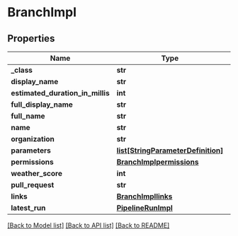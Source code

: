 # BranchImpl

## Properties
Name | Type | Description | Notes
------------ | ------------- | ------------- | -------------
**_class** | **str** |  | [optional] 
**display_name** | **str** |  | [optional] 
**estimated_duration_in_millis** | **int** |  | [optional] 
**full_display_name** | **str** |  | [optional] 
**full_name** | **str** |  | [optional] 
**name** | **str** |  | [optional] 
**organization** | **str** |  | [optional] 
**parameters** | [**list[StringParameterDefinition]**](StringParameterDefinition.md) |  | [optional] 
**permissions** | [**BranchImplpermissions**](BranchImplpermissions.md) |  | [optional] 
**weather_score** | **int** |  | [optional] 
**pull_request** | **str** |  | [optional] 
**links** | [**BranchImpllinks**](BranchImpllinks.md) |  | [optional] 
**latest_run** | [**PipelineRunImpl**](PipelineRunImpl.md) |  | [optional] 

[[Back to Model list]](../README.md#documentation-for-models) [[Back to API list]](../README.md#documentation-for-api-endpoints) [[Back to README]](../README.md)


